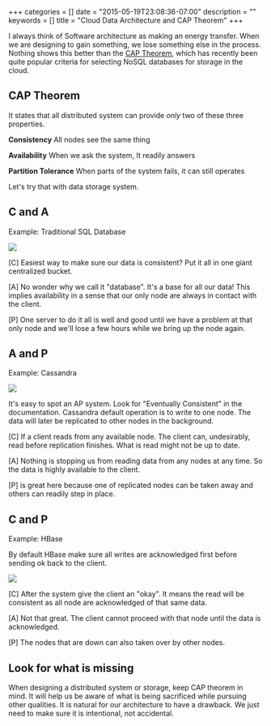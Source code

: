 +++
categories = []
date = "2015-05-19T23:08:36-07:00"
description = ""
keywords = []
title = "Cloud Data Architecture and CAP Theorem"
+++

I always think of Software architecture as making an energy transfer. When we are designing to gain something, we lose something else in the process. Nothing shows this better than the [CAP Theorem](http://en.wikipedia.org/wiki/CAP_theorem), which has recently been quite popular criteria for selecting NoSQL databases for storage in the cloud.
<!--more-->

## CAP Theorem

It states that all distributed system can provide _only_ two of these three properties.

__Consistency__ All nodes see the same thing

__Availability__ When we ask the system, It readily answers

__Partition Tolerance__ When parts of the system fails, it can still operates

Let's try that with data storage system.

## C and A
Example: Traditional SQL Database

![](/images/2015/database.png)

[C] Easiest way to make sure our data is consistent? Put it all in one giant centralized bucket.

[A] No wonder why we call it "database". It's a base for all our data! This implies availability in a sense that our only node are always in contact with the client.

[P] One server to do it all is well and good until we have a problem at that only node and we'll lose a few hours while we bring up the node again.

## A and P
Example: Cassandra

![](/images/2015/ap.png)

It's easy to spot an AP system. Look for "Eventually Consistent" in the documentation. Cassandra default operation is to write to one node. The data will later be replicated to other nodes in the background.

[C] If a client reads from any available node. The client can, undesirably, read before replication finishes. What is read might not be up to date.

[A] Nothing is stopping us from reading data from any nodes at any time. So the data is highly available to the client.

[P] is great here because one of replicated nodes can be taken away and others can readily step in place.

## C and P
Example: HBase

By default HBase make sure all writes are acknowledged first before sending ok back to the client.

![](/images/2015/cp.png)

[C] After the system give the client an "okay". It means the read will be consistent as all node are acknowledged of that same data.

[A] Not that great. The client cannot proceed with that node until the data is acknowledged.

[P] The nodes that are down can also taken over by other nodes.

## Look for what is missing
When designing a distributed system or storage, keep CAP theorem in mind. It will help us be aware of what is being sacrificed while pursuing other qualities. It is natural for our architecture to have a drawback. We just need to make sure it is intentional, not accidental.
